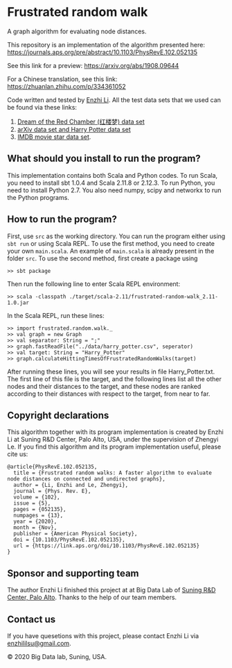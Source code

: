 # Frustrated random walk

A graph algorithm for evaluating node distances. 

This repository is an implementation of the algorithm presented here: https://journals.aps.org/pre/abstract/10.1103/PhysRevE.102.052135

See this link for a preview: https://arxiv.org/abs/1908.09644

For a Chinese translation, see this link: https://zhuanlan.zhihu.com/p/334361052


Code written and tested by [Enzhi Li](https://github.com/PrimerLi). 
All the test data sets that we used can be found via these links:  
1. [Dream of the Red Chamber (红楼梦) data set](https://github.com/PrimerLi/red_chamber_dream_network) 
2. [arXiv data set and Harry Potter data set](https://github.com/PrimerLi/graph-data)
3. [IMDB movie star data set](https://www.kaggle.com/carolzhangdc/imdb-5000-movie-dataset). 

## What should you install to run the program?
This implementation contains both Scala and Python codes. To run Scala, you need to install sbt 1.0.4 and Scala 2.11.8 or 2.12.3. To run Python, you need to install Python 2.7. You also need numpy, scipy and networkx to run the Python programs.

## How to run the program?
First, use `src` as the working directory. You can run the program either using ```sbt run``` or using Scala REPL. To use the first method, you need to create your own `main.scala`. An example of `main.scala` is already present in the folder `src`. To use the second method, first create a package using

```
>> sbt package
```

Then run the following line to enter Scala REPL environment: 

```
>> scala -classpath ./target/scala-2.11/frustrated-random-walk_2.11-1.0.jar
```

In the Scala REPL, run these lines:
```
>> import frustrated.random.walk._
>> val graph = new Graph
>> val separator: String = ";"
>> graph.fastReadFile("../data/harry_potter.csv", seperator)
>> val target: String = "Harry_Potter"
>> graph.calculateHittingTimesOfFrustratedRandomWalks(target)
```

After running these lines, you will see your results in file Harry_Potter.txt. The first line of this file is the target, and the following lines list all the other nodes and their distances to the target, and these nodes are ranked according to their distances with respect to the target, from near to far.

## Copyright declarations
This algorithm together with its program implementation is created by Enzhi Li at Suning R&D Center, Palo Alto, USA, under the supervision of Zhengyi Le. If you find this algorithm and its program implementation useful, please cite us:

```
@article{PhysRevE.102.052135,
  title = {Frustrated random walks: A faster algorithm to evaluate node distances on connected and undirected graphs},
  author = {Li, Enzhi and Le, Zhengyi},
  journal = {Phys. Rev. E},
  volume = {102},
  issue = {5},
  pages = {052135},
  numpages = {13},
  year = {2020},
  month = {Nov},
  publisher = {American Physical Society},
  doi = {10.1103/PhysRevE.102.052135},
  url = {https://link.aps.org/doi/10.1103/PhysRevE.102.052135}
}
```

## Sponsor and supporting team
The author Enzhi Li finished this project at at Big Data Lab of [Suning R&D Center, Palo Alto](http://www.ussuning.com/). Thanks to the help of our team members.

## Contact us

If you have quesetions with this project, please contact Enzhi Li via enzhililsu@gmail.com. 


© 2020 Big Data lab, Suning, USA.
